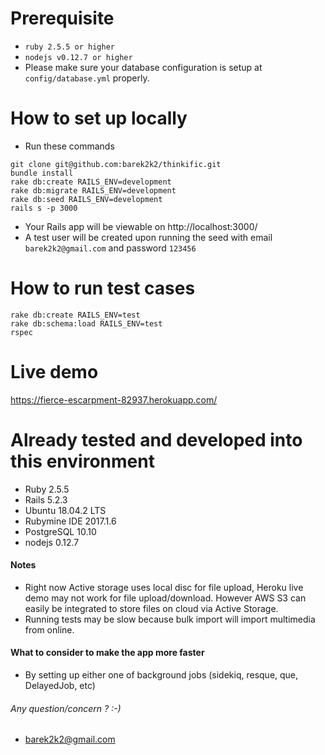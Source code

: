 # Prerequisite 

* `ruby 2.5.5 or higher`
* `nodejs v0.12.7 or higher`
* Please make sure your database configuration is setup at `config/database.yml` properly.

# How to set up locally
 * Run these commands
 ```
 git clone git@github.com:barek2k2/thinkific.git
 bundle install
 rake db:create RAILS_ENV=development
 rake db:migrate RAILS_ENV=development
 rake db:seed RAILS_ENV=development
 rails s -p 3000
 ```
 * Your Rails app will be viewable on http://localhost:3000/
 * A test user will be created upon running the seed with 
 email `barek2k2@gmail.com` and password `123456`

# How to run test cases
```
rake db:create RAILS_ENV=test
rake db:schema:load RAILS_ENV=test
rspec
```

# Live demo
https://fierce-escarpment-82937.herokuapp.com/

# Already tested and developed into this environment
* Ruby 2.5.5
* Rails 5.2.3
* Ubuntu 18.04.2 LTS
* Rubymine IDE 2017.1.6
* PostgreSQL 10.10
* nodejs 0.12.7

#### Notes
 * Right now Active storage uses local disc for file upload, Heroku live demo may not work for file upload/download.
 However AWS S3 can easily be integrated to store files on cloud via Active Storage.
 * Running tests may be slow because bulk import will import multimedia from online.
  
#### What to consider to make the app more faster
  * By setting up either one of background jobs (sidekiq, resque, que, DelayedJob, etc)
  
###### Any question/concern ? :-)
  * barek2k2@gmail.com